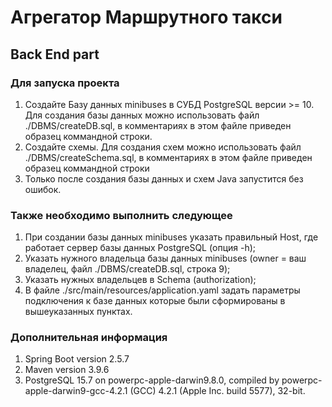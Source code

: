 # Агрегатор Маршрутного такси
## Back End part
### Для запуска проекта
1. Создайте Базу данных minibuses в СУБД PostgreSQL версии >= 10. 
Для создания базы данных можно использовать файл ./DBMS/createDB.sql, в комментариях в этом файле приведен образец коммандной строки.
2. Создайте схемы. Для создания схем можно использовать файл ./DBMS/createSchema.sql, в комментариях в этом файле приведен образец коммандной строки
3. Только после создания базы данных и схем Java запустится без ошибок.
### Также необходимо выполнить следующее
1. При создании базы данных minibuses указать правильный Host, где работает сервер базы данных PostgreSQL (опция -h);
2. Указать нужного владельца базы данных minibuses (owner = ваш владелец, файл ./DBMS/createDB.sql, строка 9);
3. Указать нужных владельцев в Schema (authorization);
4. В файле ./src/main/resources/application.yaml задать параметры подключения к базе данных которые были сформированы в вышеуказанных пунктах.
### Дополнительная информация
1. Spring Boot version 2.5.7
2. Maven version 3.9.6
3. PostgreSQL 15.7 on powerpc-apple-darwin9.8.0, compiled by powerpc-apple-darwin9-gcc-4.2.1 (GCC) 4.2.1 (Apple Inc. build 5577), 32-bit.